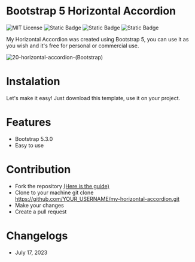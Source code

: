 # Bootstrap 5 Horizontal Accordion
![MIT License](https://img.shields.io/badge/Author-S1mon009-blue.svg) ![Static Badge](https://img.shields.io/badge/HTML-html?logo=html5&labelColor=%23595959&color=%23E34F26)
 ![Static Badge](https://img.shields.io/badge/CSS-js?logo=css3&labelColor=%23595959&color=%231572B6) ![Static Badge](https://img.shields.io/badge/Bootstrap-bootstrap?logo=bootstrap&labelColor=%23595959&color=%237952B3)

My Horizontal Accordion was created using Bootstrap 5, you can use it as you wish and it's free for personal or commercial use.

![20-horizontal-accordion-(Bootstrap)](https://github.com/S1mon009/HTML-CSS-Bootstrap/assets/105738321/01bc0d1f-76d0-4d45-ad5d-d6de4db81681)

# Instalation
Let's make it easy! Just download this template, use it on your project.

# Features
- Bootstrap 5.3.0
- Easy to use

# Contribution
- Fork the repository [(Here is the guide)](https://docs.github.com/en/get-started/quickstart/fork-a-repo)
- Clone to your machine git clone https://github.com/YOUR_USERNAME/my-horizontal-accordion.git
- Make your changes
- Create a pull request

# Changelogs
* July 17, 2023
